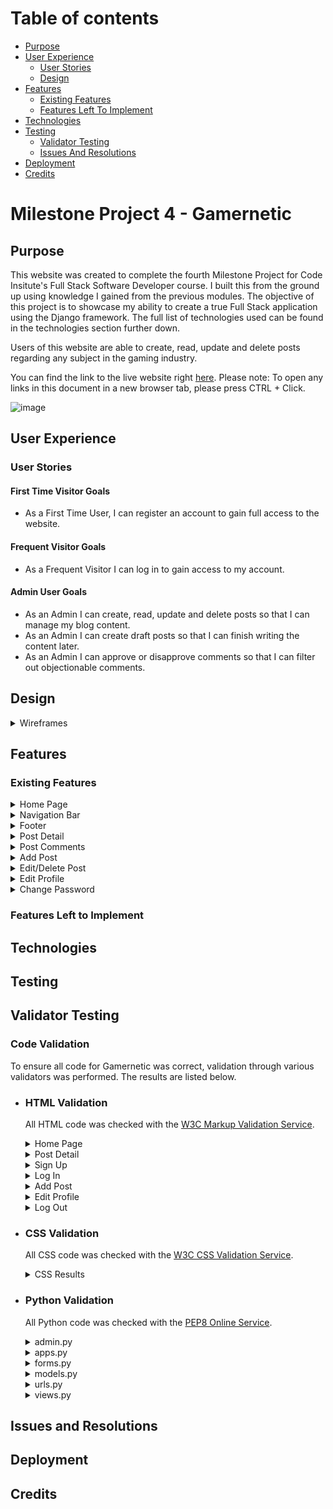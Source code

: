 # Table of contents
* [Purpose](#purpose)
* [User Experience](#user-experience)
  * [User Stories](#user-stories) 
  * [Design](#design)
* [Features](#features)
  * [Existing Features](#existing-features)
  * [Features Left To Implement](#features-left-to-implement)
* [Technologies](#technologies)
* [Testing](#testing)
  * [Validator Testing](#validator-testing)
  * [Issues And Resolutions](#issues-and-resolutions)
* [Deployment](#deployment)
* [Credits](#credits)

# Milestone Project 4 - Gamernetic
## Purpose

This website was created to complete the fourth Milestone Project for Code Insitute's Full Stack Software Developer course. I built this from the ground up using knowledge I gained from the previous modules. The objective of this project is to showcase my ability to create a true Full Stack application using the Django framework. The full list of technologies used can be found in the technologies section further down.

Users of this website are able to create, read, update and delete posts regarding any subject in the gaming industry.

You can find the link to the live website right [here](https://gamernetic.herokuapp.com/).
Please note: To open any links in this document in a new browser tab, please press CTRL + Click.

![image](https://user-images.githubusercontent.com/98277650/188247357-c4c72544-90cd-4264-844c-f7e88695a8ab.png)

## User Experience
### User Stories
#### First Time Visitor Goals
* As a First Time User, I can register an account to gain full access to the website.

#### Frequent Visitor Goals
* As a Frequent Visitor I can log in to gain access to my account.

#### Admin User Goals
* As an Admin I can create, read, update and delete posts so that I can manage my blog content.
* As an Admin I can create draft posts so that I can finish writing the content later.
* As an Admin I can approve or disapprove comments so that I can filter out objectionable comments.

## Design

<details>
<summary>Wireframes</summary>

![index-desktop-wireframe](https://user-images.githubusercontent.com/98277650/177381328-736c7454-6a29-4ba5-8a5b-94af1189cc14.png)
![index-mobile-wireframe](https://user-images.githubusercontent.com/98277650/177381382-971e05ca-ca33-46c5-9997-61c2210c2a18.png)
</details>

## Features

### Existing Features
<details><summary>Home Page</summary>
 
Featured.
The purpose of this is to fulfill the following user stories:
```
User Story
```
![image](https://user-images.githubusercontent.com/98277650/188748847-5563753e-e0d7-4d44-a1b1-7996547ff706.png)
 
</details>

<details><summary>Navigation Bar</summary>
 
Featured at the top of all pages is the nav bar, holding the Gamernetic logo and all links to the home page, register page and log in page.
The purpose of this is to fulfill the following user stories:
```
As a First Time User, I can register an account to gain full access to the website.

As a Frequent Visitor I can log in to gain access to my account.
```
![image](https://user-images.githubusercontent.com/98277650/188245525-36fe6adc-d3e7-45dc-80f7-5130991190b2.png)

I have also set up the Nav Bar to be viewed on smaller screen sizes, with the help of Bootstraps .navbar-toggler class.

![image](https://user-images.githubusercontent.com/98277650/188749607-8643846a-77b6-4970-bdb8-edab95b1e5f2.png)

</details> 

<details><summary>Footer</summary>
 
Featured.
The purpose of this is to fulfill the following user stories:
```
User Story
```
![image](https://user-images.githubusercontent.com/98277650/188749256-c830d891-527d-4d64-ab4f-2c2d7c1ab900.png)
 
</details>

<details><summary>Post Detail</summary>
 
Featured.
The purpose of this is to fulfill the following user stories:
```
User Story
```
![image](https://user-images.githubusercontent.com/98277650/188749721-9345eef1-0846-4a4d-b8be-72f458072e50.png)
 
</details>

<details><summary>Post Comments</summary>
 
Featured.
The purpose of this is to fulfill the following user stories:
```
User Story
```
![image](https://user-images.githubusercontent.com/98277650/188749804-bde80368-9193-471d-8a64-3e419e1adebe.png)

![image](https://user-images.githubusercontent.com/98277650/188749923-dfdab3c8-331c-47c1-99a0-e4f917a0f4af.png)
 
</details>

<details><summary>Add Post</summary>
 
Featured.
The purpose of this is to fulfill the following user stories:
```
User Story
```
![image](https://user-images.githubusercontent.com/98277650/188750032-7fd19423-9acf-4851-80fb-bb2af0e0365b.png)

</details>

<details><summary>Edit/Delete Post</summary>
 
Featured.
The purpose of this is to fulfill the following user stories:
```
User Story
```
![image](https://user-images.githubusercontent.com/98277650/188750267-9fe41ace-f585-42a9-bafa-7c69fdb28e04.png)

![image](https://user-images.githubusercontent.com/98277650/188750296-f19bc082-072f-4a46-8a2a-2f2c240afc16.png)

![image](https://user-images.githubusercontent.com/98277650/188750325-c4fde938-07be-45cd-b2bd-5104da48feb0.png)

</details>

<details><summary>Edit Profile</summary>
 
Featured.
The purpose of this is to fulfill the following user stories:
```
User Story
```
![image](https://user-images.githubusercontent.com/98277650/188750457-33d23728-d41b-4f35-b28f-2f82f222a4ee.png)

</details>

<details><summary>Change Password</summary>
 
Featured.
The purpose of this is to fulfill the following user stories:
```
User Story
```
![image](https://user-images.githubusercontent.com/98277650/188750520-6c1ae6aa-0d5e-40cf-8503-e93681af33c1.png)

![image](https://user-images.githubusercontent.com/98277650/188750658-7ab3a60d-910c-48ab-b3bd-b952d783273c.png)

</details>

### Features Left to Implement

## Technologies

## Testing

## Validator Testing

### Code Validation

To ensure all code for Gamernetic was correct, validation through various validators was performed. The results are listed below.

- ### HTML Validation

  All HTML code was checked with the [W3C Markup Validation Service](https://validator.w3.org/).

   <details>
   <summary>Home Page</summary>

   ![image](https://user-images.githubusercontent.com/98277650/187966508-55661019-a2bf-4dd3-854a-0ccdb0f3deb5.png)

   </details>
   <details>
   <summary>Post Detail</summary>

   ![image](https://user-images.githubusercontent.com/98277650/187970183-669819b5-5aa2-4d9c-9f3d-9942281ebacb.png)

   </details>
   <details>
   <summary>Sign Up</summary>

   ![image](https://user-images.githubusercontent.com/98277650/187970451-f03bd49b-3d62-4076-9a40-530f141173f1.png)

   </details>
   <details>
   <summary>Log In</summary>

   ![image](https://user-images.githubusercontent.com/98277650/187970742-d2c2e134-b7e6-42fd-af15-919449424abd.png)

   </details>
   <details>
   <summary>Add Post</summary>

   One error returned. As seen in the code below, I have had to use {{ form.as_p }} to get the rich text editor to function correctly. As of right now I am unsure of a solution.

   ![image](https://user-images.githubusercontent.com/98277650/187972452-e1a36e47-c8ec-4367-9b6a-595ed69114de.png)


   ![image](https://user-images.githubusercontent.com/98277650/187972057-046a277d-71b6-4eac-8f6a-1754f95f633f.png)

   </details>
   <details>
   <summary>Edit Profile</summary>

   I was unable to validate this page due to the page only being accessible to a user who is logged in and able to edit their profile.

   ![image](https://user-images.githubusercontent.com/98277650/187972974-6047d7bb-40ea-4596-9c23-f18c3a808ccc.png)

   </details>
   <details>
   <summary>Log Out</summary>

   ![image](https://user-images.githubusercontent.com/98277650/187973621-a01a08f4-4271-4ef0-826e-7f3eb836001f.png)

   </details>
   
- ### CSS Validation

  All CSS code was checked with the [W3C CSS Validation Service](https://jigsaw.w3.org/css-validator/).

   <details>
   <summary>CSS Results</summary>

   ![image](https://user-images.githubusercontent.com/98277650/187975424-1d87fd98-b930-4009-874a-adbb4210bd86.png)

   </details>
   
- ### Python Validation

  All Python code was checked with the [PEP8 Online Service](http://pep8online.com/).

  <details>
  <summary>admin.py</summary>

  ![image](https://user-images.githubusercontent.com/98277650/188003211-31fd93b3-c8bb-4e13-ab52-b9ef5f929f03.png)

  </details>
  <details>
  <summary>apps.py</summary>

  ![image](https://user-images.githubusercontent.com/98277650/188003527-aa13b4d9-f627-474e-a6d2-8aafae96a2f9.png)

  </details>
  <details>
  <summary>forms.py</summary>

  ![image](https://user-images.githubusercontent.com/98277650/188004880-1f45b1fa-234b-42d9-9b09-01a9201fb825.png)

  </details>
  <details>
  <summary>models.py</summary>

  ![image](https://user-images.githubusercontent.com/98277650/188005177-1c8a8ed1-2d8a-4de6-aab0-e5c2b07e8efc.png)

  </details>
  <details>
  <summary>urls.py</summary>

  ![image](https://user-images.githubusercontent.com/98277650/188005370-ba06262e-cb7e-4d7f-b5a2-443bd9b1282a.png)

  </details>
  <details>
  <summary>views.py</summary>

  ![image](https://user-images.githubusercontent.com/98277650/188005494-cc4cd2bd-4cd8-446a-a2a2-0681761026f8.png)

  </details>

## Issues and Resolutions

## Deployment

## Credits
